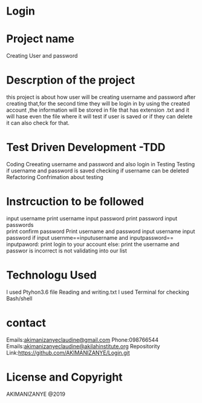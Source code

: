 
# Login

# Project name
Creating User and password
# Descrption of the project
this project is about how  user will be creating username and password after creating that,for the second time they will be  login  in by using the created account ,the information will be stored in file  that has extension .txt and it will hase even the file where it will test if user is saved or if they can delete  it can also  check for that.
# Test Driven Development -TDD
Coding
Creeating username and password and also login in
Testing
Testing if username and password is saved
checking if  username can be deleted
Refactoring
Confrimation about testing
# Instrcuction  to be followed
input username
print username
input password
print password
input passwords  
print confirm password
Print username and password
input username
input password
if input usernme==inputusername and inputpassword== inputpaword:
print  login to your account
else:
print the username and passwor is incorrect is not validating into our  list

# Technologu Used
I used  Ptyhon3.6
file Reading and writing.txt
I used Terminal for checking
Bash/shell
 # contact
 Emails:akimanizanyeclaudine@gmail.com
 Phone:098766544
 Emails:akimanizanyeclaudine@akilahinstitute.org
 Repositority Link:https://github.com/AKIMANIZANYE/Login.git
# License and Copyright
AKIMANIZANYE @2019


